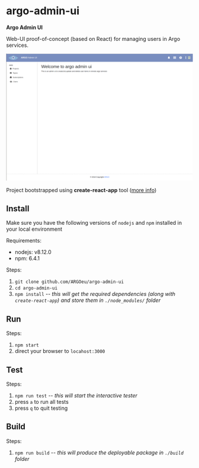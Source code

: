 # argo-admin-ui
__Argo Admin UI__

Web-UI proof-of-concept (based on React) for managing users in Argo services.

![screenshot](./docs/screen_20181030.png)

Project bootstrapped using __create-react-app__ tool ([more info](https://github.com/facebook/create-react-app))



## Install

Make sure you have the following versions of `nodejs` and `npm` installed in your local environment

Requirements:
- nodejs: v8.12.0
- npm: 6.4.1

Steps:
1) `git clone github.com/ARGOeu/argo-admin-ui`
2) `cd argo-admin-ui`
3) `npm install`  -- _this will get the required dependencies (along with `create-react-app`) and store them in `./node_modules/` folder_

## Run 
Steps:
1) `npm start`
2) direct your browser to `locahost:3000` 

## Test
Steps:
1) `npm run test` -- _this will start the interactive tester_
2)  press `a` to run all tests
3)  press `q` to quit testing

## Build
Steps:
1) `npm run build` -- _this will produce the deployable package in `./build` folder_